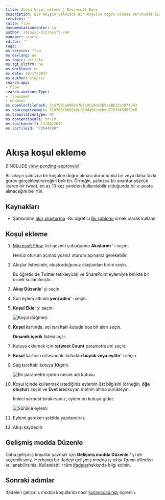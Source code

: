 ```yaml
---
title: Akışa koşul ekleme | Microsoft Docs
description: Bir akışın yalnızca bir koşulun doğru olması durumunda bir veya daha fazla görev gerçekleştireceğini belirtin.
services: ''
suite: flow
documentationcenter: na
author: stepsic-microsoft-com
manager: anneta
editor: ''
tags: ''
ms.service: flow
ms.devlang: na
ms.topic: article
ms.tgt_pltfrm: na
ms.workload: na
ms.date: 10/17/2017
ms.author: stepsic
search.app:
- Flow
search.audienceType:
- flowmaker
- enduser
ms.openlocfilehash: 3c67991a008047b2c8c58de3b9ae8833a5874543
ms.sourcegitcommit: 510706f5699b6cf9dda9dcafbed715f9f6d559e8
ms.translationtype: MT
ms.contentlocale: tr-TR
ms.lasthandoff: 11/04/2019
ms.locfileid: "73544708"
---
```

# <a name="add-a-condition-to-a-flow"></a>Akışa koşul ekleme
[!INCLUDE [view-pending-approvals](includes/cc-rebrand.md)]

Bir akışın yalnızca bir koşulun doğru olması durumunda bir veya daha fazla görev gerçekleştireceğini belirtin. Örneğin, yalnızca bir anahtar sözcük içeren bir tweet, en az 10 kez yeniden kullanılabilir olduğunda bir e-posta alınacağını belirtin.

## <a name="prerequisites"></a>Kaynakları

* Şablondan [akış oluşturma](get-started-logic-template.md) -Bu öğretici [Bu şablonu](https://flow.microsoft.com/galleries/public/templates/e78571e5c70e4806a18eeacba5a897c8/) örnek olarak kullanır

## <a name="add-a-condition"></a>Koşul ekleme

1. [Microsoft Flow](https://flow.microsoft.com), üst gezinti çubuğunda **Akışlarım** ' ı seçin.

    Henüz oturum açmadıysanız oturum açmanız gerekebilir.

1. Akışlar listesinde, oluşturduğunuz akışlardan birini seçin.

    Bu öğreticide Twitter tetikleyicisi ve SharePoint eylemiyle birlikte bir örnek kullanılmıştır.

1. **Akışı Düzenle**' yi seçin.

1. Son eylem altında **yeni adım**' ı seçin.

1. **Koşul Ekle**' yi seçin.

    ![Koşul düğmesi](./media/add-condition/add-condition.png)

1. **Koşul** kartında, sol taraftaki kutuda boş bir alan seçin.

    **Dinamik içerik** listesi açılır.

1. Kutuya eklemek için **retweet Count** parametresini seçin.

1. **Koşul** kartının ortasındaki kutudan **büyük veya eşittir**' i seçin.

1. Sağ taraftaki kutuya **10**girin.

    ![Bir parametre içeren nesne adı kutusu](./media/add-condition/specify-condition.png)

1. Koşul içinde kullanmak istediğiniz eylemin üst bilgisini (örneğin, **öğe oluştur**) seçin ve **Evet ise**okuyan metnin altına sürükleyin.

    İmleci serbest bırakırsanız, eylem bu kutuya gider.

    ![Sürükle eylemi](./media/add-condition/drag-action.png)

1. Eylemi gereken şekilde yapılandırın.

1. Akışı kaydedin.

## <a name="edit-in-advanced-mode"></a>Gelişmiş modda Düzenle

Daha gelişmiş koşullar yazmak için **Gelişmiş modda Düzenle '** yi de seçebilirsiniz. Herhangi bir ifadeyi gelişmiş modda *Iş akışı Tanım dilinden* kullanabilirsiniz. Kullanılabilir tüm [ifadeler](https://msdn.microsoft.com/library/azure/mt643789.aspx)hakkında bilgi edinin.

## <a name="next-steps"></a>Sonraki adımlar

İfadeleri gelişmiş modda koşullarda nasıl [kullanacağınızı](use-expressions-in-conditions.md) öğrenin.
